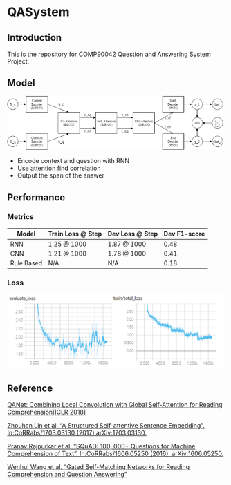 # QASystem

## Introduction
This is the repository for COMP90042 Question and Answering System Project.  

## Model
![image](resources/RNNQANet.png)
- Encode context and question with RNN
- Use attention find correlation
- Output the span of the answer

## Performance
### Metrics
| Model      | Train Loss @ Step | Dev Loss @ Step | Dev F1-score |
|------------|-------------------|-----------------|--------------|
| RNN        | 1.25 @ 1000       | 1.87 @ 1000     | 0.48         |
| CNN        | 1.21 @ 1000       | 1.78 @ 1000     | 0.41         |
| Rule Based | N/A               | N/A             | 0.18         |

### Loss
![image](resources/loss.png)



## Reference
[QANet: Combining Local Convolution with Global Self-Attention for Reading Comprehension[ICLR 2018]](https://arxiv.org/abs/1804.09541)  
  
[Zhouhan Lin et al. “A Structured Self-attentive Sentence Embedding”. In:CoRRabs/1703.03130 (2017).arXiv:1703.03130.](http://arxiv.org/abs/1703.03130.)  

[ Pranav Rajpurkar et al. “SQuAD: 100, 000+ Questions for Machine Comprehension of Text”. In:CoRRabs/1606.05250 (2016). arXiv:1606.05250.](http://arxiv.org/abs/1606.05250.)  

[Wenhui Wang et al. “Gated Self-Matching Networks for Reading Comprehension and Question Answering”](http://www.aclweb.org/anthology/P17-1018)  


